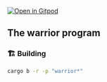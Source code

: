 [![Open in Gitpod](https://img.shields.io/badge/Open_in-Gitpod-white?logo=gitpod)](https://gitpod.io/#FOLDER=battle/warrior/https://github.com/gear-foundation/dapps)

## The **warrior** program

### 🏗️ Building

```sh
cargo b -r -p "warrior*"
```
